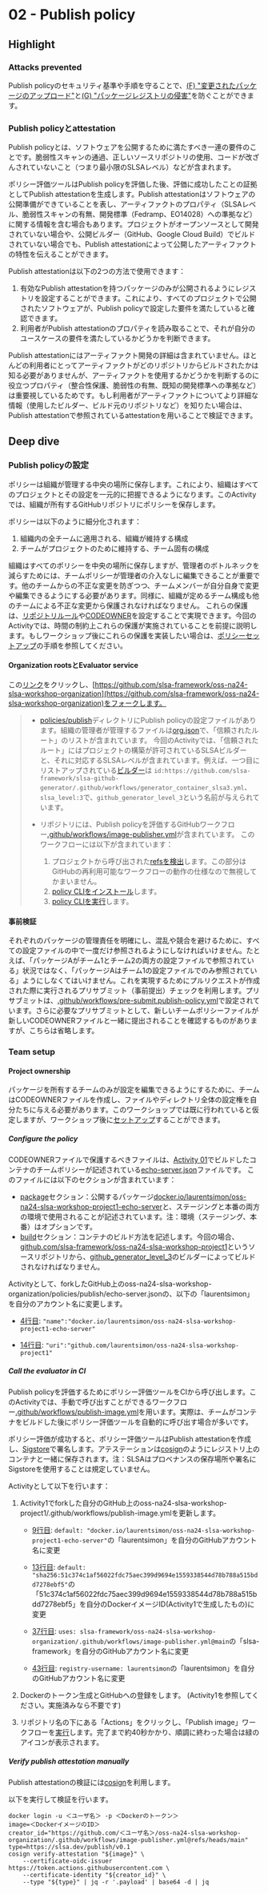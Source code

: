 # 02 - Publish policy

## Highlight

### Attacks prevented

Publish policyのセキュリティ基準や手順を守ることで、[(F) "変更されたパッケージのアップロード"](https://slsa.dev/spec/v1.0/threats)と[(G) "パッケージレジストリの侵害"](https://slsa.dev/spec/v1.0/threats)を防ぐことができます。


### Publish policyとattestation

Publish policyとは、ソフトウェアを公開するために満たすべき一連の要件のことです。脆弱性スキャンの通過、正しいソースリポジトリの使用、コードが改ざんされていないこと（つまり最小限のSLSAレベル）などが含まれます。

ポリシー評価ツールはPublish policyを評価した後、評価に成功したことの証拠としてPublish attestationを生成します。Publish attestationはソフトウェアの公開準備ができていることを表し、アーティファクトのプロパティ（SLSAレベル、脆弱性スキャンの有無、開発標準（Fedramp、EO14028）への準拠など）に関する情報を含む場合もあります。プロジェクトがオープンソースとして開発されていない場合や、公開ビルダー（GitHub、Google Cloud Build）でビルドされていない場合でも、Publish attestationによって公開したアーティファクトの特性を伝えることができます。

Publish attestationは以下の2つの方法で使用できます：

1. 有効なPublish attestationを持つパッケージのみが公開されるようにレジストリを設定することができます。これにより、すべてのプロジェクトで公開されたソフトウェアが、Publish policyで設定した要件を満たしていると確認できます。
1. 利用者がPublish attestationのプロパティを読み取ることで、それが自分のユースケースの要件を満たしているかどうかを判断できます。

Publish attestationにはアーティファクト開発の詳細は含まれていません。ほとんどの利用者にとってアーティファクトがどのリポジトリからビルドされたかは知る必要がありませんが、アーティファクトを使用するかどうかを判断するのに役立つプロパティ（整合性保護、脆弱性の有無、既知の開発標準への準拠など）は重要視しているためです。もし利用者がアーティファクトについてより詳細な情報（使用したビルダー、ビルド元のリポジトリなど）を知りたい場合は、Publish attestationで参照されているattestationを用いることで検証できます。



## Deep dive

### Publish policyの設定

ポリシーは組織が管理する中央の場所に保存します。これにより、組織はすべてのプロジェクトとその設定を一元的に把握できるようになります。このActivityでは、組織が所有するGitHubリポジトリにポリシーを保存します。

ポリシーは以下のように細分化されます：
1. 組織内の全チームに適用される、組織が維持する構成
1. チームがプロジェクトのために維持する、チーム固有の構成

組織はすべてのポリシーを中央の場所に保存しますが、管理者のボトルネックを減らすためには、チームポリシーが管理者の介入なしに編集できることが重要です。他のチームからの不正な変更を防ぎつつ、チームメンバーが自分自身で変更や編集できるようにする必要があります。同様に、組織が定めるチーム構成も他のチームによる不正な変更から保護されなければなりません。
これらの保護は、[リポジトリルール](https://docs.github.com/repositories/configuring-branches-and-merges-in-your-repository/managing-rulesets/managing-rulesets-for-a-repository)や[CODEOWNER](https://docs.github.com/en/repositories/configuring-branches-and-merges-in-your-repository/managing-rulesets/available-rules-for-rulesets#additional-settings)を設定することで実現できます。今回のActivityでは、時間の制約上これらの保護が実施されていることを前提に説明します。もしワークショップ後にこれらの保護を実装したい場合は、[ポリシーセットアップ](https://github.com/laurentsimon/slsa-policy/blob/main/README.md#policy-setup)の手順を参照してください。


#### Organization rootsとEvaluator service
この[リンク](https://github.com/slsa-framework/oss-na24-slsa-workshop-organization/fork)をクリックし、[https://github.com/slsa-framework/oss-na24-slsa-workshop-organization](https://github.com/slsa-framework/oss-na24-slsa-workshop-organization)をフォークします。

>  - [policies/publish](https://github.com/slsa-framework/oss-na24-slsa-workshop-organization/tree/main/policies/publish)ディレクトリにPublish policyの設定ファイルがあります。組織の管理者が管理するファイルは[org.json](https://github.com/slsa-framework/oss-na24-slsa-workshop-organization/tree/main/policies/publish/org.json)で、「信頼されたルート」のリストが含まれています。
> 今回のActivityでは、「信頼されたルート」にはプロジェクトの構築が許可されているSLSAビルダーと、それに対応するSLSAレベルが含まれています。例えば、一つ目にリストアップされている[ビルダー](https://github.com/slsa-framework/oss-na24-slsa-workshop-organization/blob/main/policies/publish/org.json#L5-L8)は `id:https://github.com/slsa-framework/slsa-github-generator/.github/workflows/generator_container_slsa3.yml`、`slsa_level:3`で、`github_generator_level_3`という名前が与えられています。
>
>  - リポジトリには、Publish policyを評価するGitHubワークフロー[.github/workflows/image-publisher.yml](https://github.com/slsa-framework/oss-na24-slsa-workshop-organization/blob/main/.github/workflows/image-publisher.yml)が含まれています。
> このワークフローには以下が含まれています：
>    1. プロジェクトから呼び出された[refsを検出](https://github.com/slsa-framework/oss-na24-slsa-workshop-organization/blob/main/.github/workflows/image-publisher.yml#L47-L67)します。この部分はGitHubの再利用可能なワークフローの動作の仕様なので無視してかまいません。
>    1. [policy CLIをインストール](https://github.com/slsa-framework/oss-na24-slsa-workshop-organization/blob/main/.github/workflows/image-publisher.yml#L116-L126)します。
>    1. [policy CLIを実行](https://github.com/slsa-framework/oss-na24-slsa-workshop-organization/blob/main/.github/workflows/image-publisher.yml#L110-L120)します。

#### 事前検証
それぞれのパッケージの管理責任を明確にし、混乱や競合を避けるために、すべての設定ファイルの中で一度だけ参照されるようにしなければいけません。たとえば、「パッケージAがチーム1とチーム2の両方の設定ファイルで参照されている」状況ではなく、「パッケージAはチーム1の設定ファイルでのみ参照されている」ようにしなくてはいけません。これを実現するためにプルリクエストが作成された際に実行されるプリサブミット（事前提出）チェックを利用します。プリサブミットは、[.github/workflows/pre-submit.publish-policy.yml](https://github.com/slsa-framework/oss-na24-slsa-workshop-organization/blob/main/.github/workflows/pre-submit.publish-policy.yml)で設定されています。さらに必要なプリサブミットとして、新しいチームポリシーファイルが新しいCODEOWNERファイルと一緒に提出されることを確認するものがありますが、こちらは省略します。

### Team setup

#### Project ownership
パッケージを所有するチームのみが設定を編集できるようにするために、チームはCODEOWNERファイルを作成し、ファイルやディレクトリ全体の設定権を自分たちに与える必要があります。このワークショップでは既に行われていると仮定しますが、ワークショップ後に[セットアップ](https://github.com/laurentsimon/slsa-policy/blob/main/README.md#org-setup)することができます。

##### Configure the policy
CODEOWNERファイルで保護するべきファイルは、[Activity 01]()でビルドしたコンテナのチームポリシーが記述されている[echo-server.json](https://github.com/slsa-framework/oss-na24-slsa-workshop-organization/blob/main/policies/publish/echo-server.json)ファイルです。
このファイルには以下のセクションが含まれています：
  - [package](https://github.com/slsa-framework/oss-na24-slsa-workshop-organization/blob/main/policies/publish/echo-server.json#L3)セクション：公開するパッケージ[docker.io/laurentsimon/oss-na24-slsa-workshop-project1-echo-server](https://github.com/slsa-framework/oss-na24-slsa-workshop-organization/blob/main/policies/publish/echo-server.json#L4)と、ステージングと本番の両方の環境で使用されることが記述されています。注：環境（ステージング、本番）はオプションです。
  - [build](https://github.com/slsa-framework/oss-na24-slsa-workshop-organization/blob/main/policies/publish/echo-server.json#L11)セクション：コンテナのビルド方法を記述します。今回の場合、[github.com/slsa-framework/oss-na24-slsa-workshop-project1](https://github.com/slsa-framework/oss-na24-slsa-workshop-organization/blob/main/policies/publish/echo-server.json#L14)というソースリポジトリから、[github_generator_level_3](https://github.com/slsa-framework/oss-na24-slsa-workshop-organization/blob/main/policies/publish/echo-server.json#L12)のビルダーによってビルドされなければなりません。

Activityとして、forkしたGitHub上のoss-na24-slsa-workshop-organization/policies/publish/echo-server.jsonの、以下の「laurentsimon」を自分のアカウント名に変更します。
  - [4行目](https://github.com/slsa-framework/oss-na24-slsa-workshop-organization/blob/main/policies/publish/echo-server.json#L4): `"name":"docker.io/laurentsimon/oss-na24-slsa-workshop-project1-echo-server"`
  
  - [14行目](https://github.com/slsa-framework/oss-na24-slsa-workshop-organization/blob/main/policies/publish/echo-server.json#L14): `"uri":"github.com/laurentsimon/oss-na24-slsa-workshop-project1"`


##### Call the evaluator in CI
Publish policyを評価するためにポリシー評価ツールをCIから呼び出します。このActivityでは、手動で呼び出すことができるワークフロー[.github/workflows/publish-image.yml](https://github.com/slsa-framework/oss-na24-slsa-workshop-project1/blob/main/.github/workflows/publish-image.yml)を用います。実際は、チームがコンテナをビルドした後にポリシー評価ツールを自動的に呼び出す場合が多いです。

ポリシー評価が成功すると、ポリシー評価ツールはPublish attestationを作成し、[Sigstore](sigstore.dev)で署名します。アテステーションは[cosign](https://github.com/sigstore/cosign)のようにレジストリ上のコンテナと一緒に保存されます。注：SLSAはプロベナンスの保存場所や署名にSigstoreを使用することは規定していません。

Activityとして以下を行います：
1. Activity1でforkした自分のGitHub上のoss-na24-slsa-workshop-project1/.github/workflows/publish-image.ymlを更新します。

    - [9行目](https://github.com/slsa-framework/oss-na24-slsa-workshop-project1/blob/main/.github/workflows/publish-image.yml#L9): `default: "docker.io/laurentsimon/oss-na24-slsa-workshop-project1-echo-server"`の「laurentsimon」を自分のGitHubアカウント名に変更

    - [13行目](https://github.com/slsa-framework/oss-na24-slsa-workshop-project1/blob/main/.github/workflows/publish-image.yml#L13): `default: "sha256:51c374c1af56022fdc75aec399d9694e1559338544d78b788a515bdd7278ebf5"`の「51c374c1af56022fdc75aec399d9694e1559338544d78b788a515bdd7278ebf5」を自分のDockerイメージID(Activity1で生成したもの)に変更

    - [37行目](https://github.com/slsa-framework/oss-na24-slsa-workshop-project1/blob/main/.github/workflows/publish-image.yml#L37): `uses: slsa-framework/oss-na24-slsa-workshop-organization/.github/workflows/image-publisher.yml@main`の「slsa-framework」を自分のGitHubアカウント名に変更

    - [43行目](https://github.com/slsa-framework/oss-na24-slsa-workshop-project1/blob/main/.github/workflows/publish-image.yml#L43): `registry-username: laurentsimon`の「laurentsimon」を自分のGitHubアカウント名に変更

1. Dockerのトークン生成とGitHubへの登録をします。
   (Activity1を参照してください。実施済みなら不要です)

1. リポジトリ名の下にある「Actions」をクリックし、「Publish image」ワークフローを[実行](https://docs.github.com/en/actions/using-workflows/manually-running-a-workflow#running-a-workflow)します。完了まで約40秒かかり、順調に終わった場合は緑のアイコンが表示されます。


##### Verify publish attestation manually

Publish attestationの検証には[cosign](https://github.com/slsa-framework/oss-na24-slsa-workshop/blob/main/INSTALLATION.md#cosign)を利用します。

以下を実行して検証を行います。
```shell
docker login -u ＜ユーザ名＞ -p ＜Dockerのトークン＞
image=＜DockerイメージのID＞
creator_id="https://github.com/＜ユーザ名＞/oss-na24-slsa-workshop-organization/.github/workflows/image-publisher.yml@refs/heads/main"
type=https://slsa.dev/publish/v0.1
cosign verify-attestation "${image}" \
    --certificate-oidc-issuer https://token.actions.githubusercontent.com \
    --certificate-identity "${creator_id}" \
    --type "${type}" | jq -r '.payload' | base64 -d | jq
```










